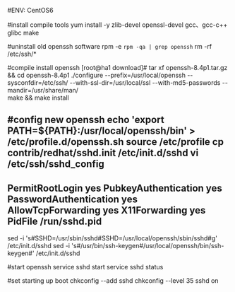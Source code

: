 #ENV: CentOS6

#install compile tools
yum install -y zlib-devel openssl-devel gcc、gcc-c++ glibc make

#uninstall old openssh software
rpm -e `rpm -qa | grep openssh`
rm -rf /etc/ssh/*

#compile install openssh
[root@ha1 download]# tar xf openssh-8.4p1.tar.gz && cd openssh-8.4p1
./configure --prefix=/usr/local/openssh --sysconfdir=/etc/ssh/ --with-ssl-dir=/usr/local/ssl --with-md5-passwords --mandir=/usr/share/man/  
make && make install

#config new openssh
echo 'export PATH=${PATH}:/usr/local/openssh/bin' > /etc/profile.d/openssh.sh
source /etc/profile
cp contrib/redhat/sshd.init /etc/init.d/sshd
vi /etc/ssh/sshd_config
-----
PermitRootLogin yes
PubkeyAuthentication yes
PasswordAuthentication yes
AllowTcpForwarding yes
X11Forwarding yes
PidFile /run/sshd.pid
-----
sed -i 's#SSHD=/usr/sbin/sshd#SSHD=/usr/local/openssh/sbin/sshd#g' /etc/init.d/sshd
sed -i 's#/usr/bin/ssh-keygen#/usr/local/openssh/bin/ssh-keygen#' /etc/init.d/sshd

#start openssh
service sshd start
service sshd status

#set starting up boot
chkconfig --add sshd
chkconfig --level 35 sshd on

